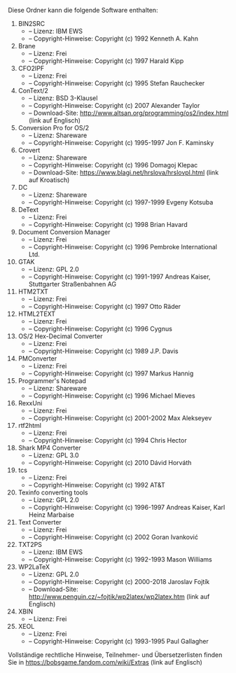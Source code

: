 ﻿Diese Ordner kann die folgende Software enthalten:

1. BIN2SRC
   - – Lizenz: IBM EWS
   - – Copyright-Hinweise: Copyright (c) 1992 Kenneth A. Kahn
2. Brane
   - – Lizenz: Frei
   - – Copyright-Hinweise: Copyright (c) 1997 Harald Kipp
3. CFO2IPF
   - – Lizenz: Frei
   - – Copyright-Hinweise: Copyright (c) 1995 Stefan Rauchecker
4. ConText/2
   - – Lizenz: BSD 3-Klausel
   - – Copyright-Hinweise: Copyright (c) 2007 Alexander Taylor
   - – Download-Site: http://www.altsan.org/programming/os2/index.html (link auf Englisch)
5. Conversion Pro for OS/2
   - – Lizenz: Shareware
   - – Copyright-Hinweise: Copyright (c) 1995-1997 Jon F. Kaminsky
6. Crovert
   - – Lizenz: Shareware
   - – Copyright-Hinweise: Copyright (c) 1996 Domagoj Klepac
   - – Download-Site: https://www.blagi.net/hrslova/hrslovpl.html (link auf Kroatisch)
7. DC
   - – Lizenz: Shareware
   - – Copyright-Hinweise: Copyright (c) 1997-1999 Evgeny Kotsuba
8. DeText
   - – Lizenz: Frei
   - – Copyright-Hinweise: Copyright (c) 1998 Brian Havard
9. Document Conversion Manager
   - – Lizenz: Frei
   - – Copyright-Hinweise: Copyright (c) 1996 Pembroke International Ltd.
10. GTAK
    - – Lizenz: GPL 2.0
    - – Copyright-Hinweise: Copyright (c) 1991-1997 Andreas Kaiser, Stuttgarter Straßenbahnen AG
11. HTM2TXT
    - – Lizenz: Frei
    - – Copyright-Hinweise: Copyright (c) 1997 Otto Räder
12. HTML2TEXT
    - – Lizenz: Frei
    - – Copyright-Hinweise: Copyright (c) 1996 Cygnus
13. OS/2 Hex-Decimal Converter
    - – Lizenz: Frei
    - – Copyright-Hinweise: Copyright (c) 1989 J.P. Davis
14. PMConverter
    - – Lizenz: Frei
    - – Copyright-Hinweise: Copyright (c) 1997 Markus Hannig
15. Programmer's Notepad
    - – Lizenz: Shareware
    - – Copyright-Hinweise: Copyright (c) 1996 Michael Mieves
16. RexxUni
    - – Lizenz: Frei
    - – Copyright-Hinweise: Copyright (c) 2001-2002 Max Alekseyev
17. rtf2html
    - – Lizenz: Frei
    - – Copyright-Hinweise: Copyright (c) 1994 Chris Hector
18. Shark MP4 Converter
    - – Lizenz: GPL 3.0
    - – Copyright-Hinweise: Copyright (c) 2010 Dávid Horváth
19. tcs
    - – Lizenz: Frei
    - – Copyright-Hinweise: Copyright (c) 1992 AT&T
20. Texinfo converting tools
    - – Lizenz: GPL 2.0
    - – Copyright-Hinweise: Copyright (c) 1996-1997 Andreas Kaiser, Karl Heinz Marbaise
21. Text Converter
    - – Lizenz: Frei
    - – Copyright-Hinweise: Copyright (c) 2002 Goran Ivanković
22. TXT2PS
    - – Lizenz: IBM EWS
    - – Copyright-Hinweise: Copyright (c) 1992-1993 Mason Williams
23. WP2LaTeX
    - – Lizenz: GPL 2.0
    - – Copyright-Hinweise: Copyright (c) 2000-2018 Jaroslav Fojtík
    - – Download-Site: http://www.penguin.cz/~fojtik/wp2latex/wp2latex.htm (link auf Englisch)
24. XBIN
    - – Lizenz: Frei
25. XEOL
    - – Lizenz: Frei
    - – Copyright-Hinweise: Copyright (c) 1993-1995 Paul Gallagher

Vollständige rechtliche Hinweise, Teilnehmer- und Übersetzerlisten finden Sie in https://bobsgame.fandom.com/wiki/Extras (link auf Englisch)
